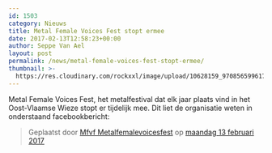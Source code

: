 ```yaml
---
id: 1503
category: Nieuws
title: Metal Female Voices Fest stopt ermee
date: 2017-02-13T12:58:23+00:00
author: Seppe Van Ael
layout: post
permalink: /news/metal-female-voices-fest-stopt-ermee/
thumbnail: >-
  https://res.cloudinary.com/rockxxl/image/upload/10628159_970856599617593_6458211208495709008_n.jpg
---
```

Metal Female Voices Fest, het metalfestival dat elk jaar plaats vind in het Oost-Vlaamse Wieze stopt er tijdelijk mee. Dit liet de organisatie weten in onderstaand facebookbericht:

<div id="fb-root">
</div>



<div class="fb-post" data-href="https://www.facebook.com/notes/mfvf-metalfemalevoicesfest/mfvf-annoucement/1215487338487850" data-width="500">
  <blockquote cite="https://www.facebook.com/notes/mfvf-metalfemalevoicesfest/mfvf-annoucement/1215487338487850" class="fb-xfbml-parse-ignore">
    <p>
      Geplaatst door <a href="https://www.facebook.com/metalfemalevoicesfest/">Mfvf Metalfemalevoicesfest</a> op&nbsp;<a href="https://www.facebook.com/notes/mfvf-metalfemalevoicesfest/mfvf-annoucement/1215487338487850">maandag 13 februari 2017</a>
    </p>
  </blockquote>
</div>
